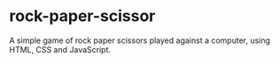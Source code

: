 # rock-paper-scissor
A simple game of rock paper scissors played against a computer, using HTML, CSS and JavaScript.
